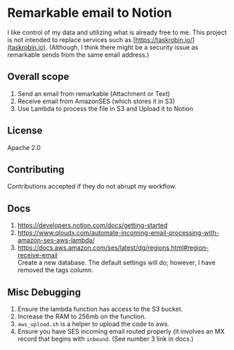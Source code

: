 # Remarkable email to Notion

I like control of my data and utilizing what is already free to me. This project is not intended to replace services such as [https://taskrobin.io/](taskrobin.io). (Although, I think there might be a security issue as remarkable sends from the same email address.)

## Overall scope
1. Send an email from remarkable (Attachment or Text)
2. Receive email from AmazonSES (which stores it in S3)
3. Use Lambda to process the file in S3 and Upload it to Notion

## License

Apache 2.0

## Contributing

Contributions accepted if they do not abrupt my workflow.

## Docs

1. https://developers.notion.com/docs/getting-started  
2. https://www.qloudx.com/automate-incoming-email-processing-with-amazon-ses-aws-lambda/
3. https://docs.aws.amazon.com/ses/latest/dg/regions.html#region-receive-email  
Create a new database. The default settings will do; however, I have removed the tags column.

## Misc Debugging

1. Ensure the lambda function has access to the S3 bucket.
2. Increase the RAM to 256mb on the function.
3. `aws_upload.sh` is a helper to upload the code to aws.
4. Ensure you have SES incoming email routed properly (it involves an MX record that begins with `inbound`. (See number 3 link in docs.)


